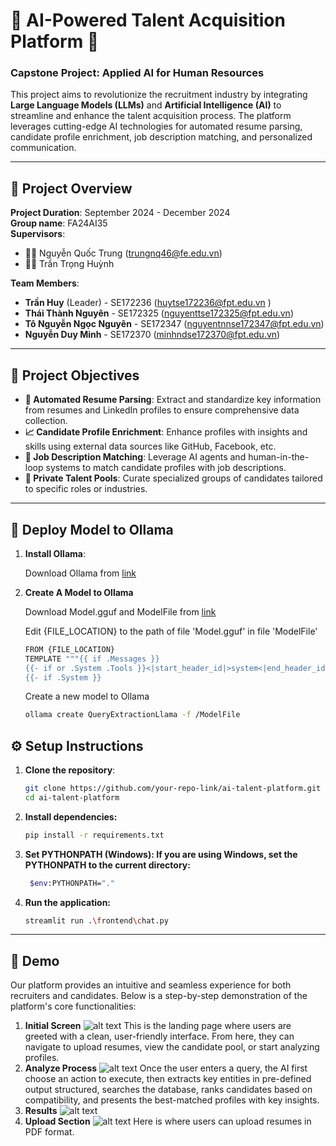 # 🌟 AI-Powered Talent Acquisition Platform 🚀

### **Capstone Project: Applied AI for Human Resources**

This project aims to revolutionize the recruitment industry by integrating **Large Language Models (LLMs)** and **Artificial Intelligence (AI)** to streamline and enhance the talent acquisition process. The platform leverages cutting-edge AI technologies for automated resume parsing, candidate profile enrichment, job description matching, and personalized communication.

---

## 📅 Project Overview

**Project Duration**: September 2024 - December 2024  
**Group name**: FA24AI35  
**Supervisors**:
- 🧑‍🏫 Nguyễn Quốc Trung (trungnq46@fe.edu.vn)
- 🧑‍🏫 Trần Trọng Huỳnh

**Team Members**:
- **Trần Huy** (Leader) - SE172236 (huytse172236@fpt.edu.vn )
- **Thái Thành Nguyên** - SE172325 (nguyenttse172325@fpt.edu.vn)
- **Tô Nguyễn Ngọc Nguyên** - SE172347 (nguyentnnse172347@fpt.edu.vn)
- **Nguyễn Duy Minh** - SE172370 (minhndse172370@fpt.edu.vn)

---

## 🎯 Project Objectives

- **🔄 Automated Resume Parsing**: Extract and standardize key information from resumes and LinkedIn profiles to ensure comprehensive data collection.
- **📈 Candidate Profile Enrichment**: Enhance profiles with insights and skills using external data sources like GitHub, Facebook, etc.
- **📑 Job Description Matching**: Leverage AI agents and human-in-the-loop systems to match candidate profiles with job descriptions.
- **🎯 Private Talent Pools**: Curate specialized groups of candidates tailored to specific roles or industries.

---

## 🚀 Deploy Model to Ollama

1. **Install Ollama**:

   Download Ollama from [link](https://ollama.com/)

2. **Create A Model to Ollama**

   Download Model.gguf and ModelFile from [link](https://huggingface.co/Alan1028/QueryExtractionLlama3.1-8B/tree/main)

   Edit {FILE_LOCATION} to the path of file 'Model.gguf' in file 'ModelFile'

   ```bash
   FROM {FILE_LOCATION}
   TEMPLATE """{{ if .Messages }}
   {{- if or .System .Tools }}<|start_header_id|>system<|end_header_id|>
   {{- if .System }}

   ```

   Create a new model to Ollama

   ```bash
   ollama create QueryExtractionLlama -f /ModelFile
   ```

## ⚙️ Setup Instructions

1. **Clone the repository**:
   ```bash
   git clone https://github.com/your-repo-link/ai-talent-platform.git
   cd ai-talent-platform

2. **Install dependencies:**
   ```bash
   pip install -r requirements.txt

3. **Set PYTHONPATH (Windows): If you are using Windows, set the PYTHONPATH to the current directory:**
   ```bash
    $env:PYTHONPATH="."


4. **Run the application:**
   ```bash
   streamlit run .\frontend\chat.py

---
## 🎥 Demo
Our platform provides an intuitive and seamless experience for both recruiters and candidates. Below is a step-by-step demonstration of the platform's core functionalities:
1. **Initial Screen**
![alt text](image_readme/start_demo.png)
This is the landing page where users are greeted with a clean, user-friendly interface. From here, they can navigate to upload resumes, view the candidate pool, or start analyzing profiles.
2. **Analyze Process**
![alt text](image_readme/event_demo.png)
Once the user enters a query, the AI first choose an action to execute, then extracts key entities in pre-defined output structured, searches the database, ranks candidates based on compatibility, and presents the best-matched profiles with key insights.
3. **Results**
![alt text](image_readme/result_demo.png)
4. **Upload Section**
![alt text](image_readme/upload_demo.png)
Here is where users can upload resumes in PDF format.